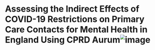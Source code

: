 # Assessing the Indirect Effects of COVID-19 Restrictions on Primary Care Contacts for Mental Health in England Using CPRD Aurum![image](https://user-images.githubusercontent.com/31545379/190493503-bfbe79d5-ade2-49eb-b9f3-aa42d1c60347.png)


